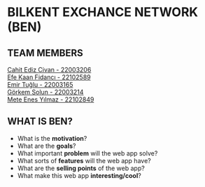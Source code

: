 # BILKENT EXCHANCE NETWORK (BEN)

## TEAM MEMBERS

[Cahit Ediz Civan - 22003206](https://github.com/Edizc) <br>
[Efe Kaan Fidancı - 22102589](https://github.com/EfeKN) <br>
[Emir Tuğlu - 22003165](https://github.com/emirtuglu) <br>
[Görkem Solun - 22003214](https://github.com/gorkemsolun) <br>
[Mete Enes Yılmaz - 22102849](https://github.com/metenes) <br>

## WHAT IS BEN?

- What is the **motivation**?
- What are the **goals**?
- What important **problem** will the web app solve?
- What sorts of **features** will the web app have?
- What are the **selling points** of the web app?
- What make this web app **interesting/cool**?
